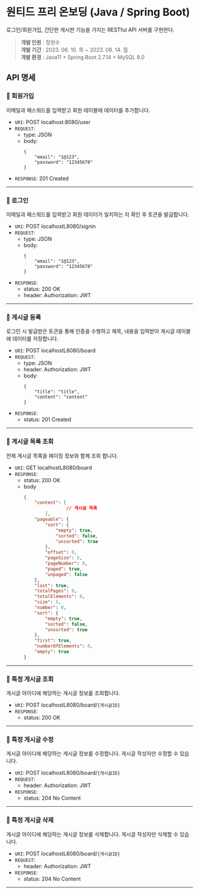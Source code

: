 # 원티드 프리 온보딩 (Java / Spring Boot)
로그인/회원가입, 간단한 게시판 기능을 가지는 RESTful API 서버를 구현한다.

> **개발 인원** : 정현수 <br />
> **개발 기간** : 2023. 08. 10. 목 ~ 2023. 08. 14. 월 <br />
> **개발 환경** : Java11 + Spring Boot 2.7.14 + MySQL 8.0


## API 명세

### 🔷 회원가입
이메일과 패스워드를 입력받고 회원 테이블에 데이터를 추가합니다.
- `URI`: POST localhost:8080/user
- `REQUEST`: 
  - type: JSON
  - body:
    ```
    {
        "email": "1@123",
        "password": "12345678"
    }
    ```
- `RESPONSE`: 201 Created
<hr>

### 🔷 로그인
이메일과 패스워드를 입력받고 회원 데이터가 일치하는 지 확인 후 토큰을 발급합니다.
- `URI`: POST localhostL8080/signin
- `REQUEST`:
  - type: JSON
  - body:
    ```
    {
        "email": "1@123",
        "password": "12345678"
    }
    ```
- `RESPONSE`: 
  - status: 200 OK
  - header: Authorization: JWT
<hr>

### 🔷 게시글 등록
로그인 시 발급받은 토큰을 통해 인증을 수행하고 제목, 내용을 입력받아 게시글 테이블에 데이터를 저장합니다.
- `URI`: POST localhostL8080/board
- `REQUEST`:
  - type: JSON
  - header: Authorization: JWT
  - body:
    ```
    {
        "title": "title",
        "content": "content"
    }
    ```
- `RESPONSE`: 
  - status: 201 Created
<hr>

### 🔷 게시글 목록 조회
전체 게시글 목록을 페이징 정보와 함께 조회 합니다. 
- `URI`: GET localhostL8080/board
- `RESPONSE`: 
  - status: 200 OK
  - body
    ```json
    {
        "content": [
    				// 게시글 목록
    		],
        "pageable": {
            "sort": {
                "empty": true,
                "sorted": false,
                "unsorted": true
            },
            "offset": 0,
            "pageSize": 5,
            "pageNumber": 0,
            "paged": true,
            "unpaged": false
        },
        "last": true,
        "totalPages": 0,
        "totalElements": 0,
        "size": 5,
        "number": 0,
        "sort": {
            "empty": true,
            "sorted": false,
            "unsorted": true
        },
        "first": true,
        "numberOfElements": 0,
        "empty": true
    }
    ```
<hr>

### 🔷 특정 게시글 조회
게시글 아이디에 해당하는 게시글 정보를 조회합니다.
- `URI`: POST localhostL8080/board/`{게시글ID}`
- `RESPONSE`: 
  - status: 200 OK
<hr>

### 🔷 특정 게시글 수정
게시글 아이디에 해당하는 게시글 정보를 수정합니다. 게시글 작성자만 수정할 수 있습니다.
- `URI`: POST localhostL8080/board/`{게시글ID}`
- `REQUEST`:
  - header: Authorization: JWT
- `RESPONSE`: 
  - status: 204 No Content
<hr>

### 🔷 특정 게시글 삭제
게시글 아이디에 해당하는 게시글 정보를 삭제합니다. 게시글 작성자만 삭제할 수 있습니다.
- `URI`: POST localhostL8080/board/`{게시글ID}`
- `REQUEST`:
  - header: Authorization: JWT
- `RESPONSE`: 
  - status: 204 No Content
<hr>
